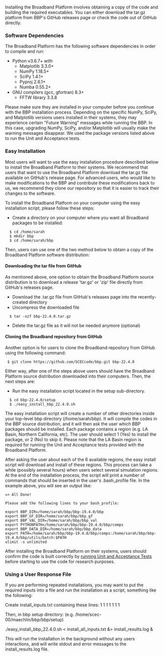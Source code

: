 Installing the Broadband Platform involves obtaining a copy of the code and building the required executables. You can either download the tar.gz platform from BBP's GitHub releases page or check the code out of GitHub directly.

### Software Dependencies

The Broadband Platform has the following software dependencies in order to compile and run:

* Python v3.6.7+ with
  * Matplotlib 3.3.0+
  * NumPy 1.18.5+
  * SciPy 1.4.1+
  * Pyproj 2.6.1+
  * Numba 0.55.2+
* GNU compilers (gcc, gfortran) 8.3+
  * FFTW library 3.3.8

Please make sure they are installed in your computer before you continue with the BBP installation process. Depending on the specific NumPy, SciPy, and Matplotlib versions users installed in their systems, they may experience certain "Future Warning" messages while running the BBP. In this case, upgrading NumPy, SciPy, and/or Matplotlib will usually make the warning messages disappear. We used the package versions listed above to run the Unit and Acceptance tests.

### Easy Installation

Most users will want to use the easy installation procedure described below to install the Broadband Platform to their systems. We recommend that users that want to use the Broadband Platform download the tar.gz file available on GitHub's release page. For advanced users, who would like to make modifications to the BBP and contribute these modifications back to us, we recommend they clone our repository so that it is easier to track their changes to the software.

To install the Broadband Platform on your computer using the easy installation script, please follow these steps:

* Create a directory on your computer where you want all Broadband packages to be installed:

```
  $ cd /home/sarah
  $ mkdir bbp
  $ cd /home/sarah/bbp
```

Then, users can use one of the two method below to obtain a copy of the Broadband Platform software distribution:

#### Downloading the tar file from GitHub

As mentioned above, one option to obtain the Broadband Platform source distribution is to download a release 'tar.gz' or 'zip' file directly from GitHub's releases page.

* Download the .tar.gz file from GitHub's releases page into the recently-created directory
* Uncompress the downloaded file

```
  $ tar -xzf bbp-22.4.0.tar.gz
```

* Delete the tar.gz file as it will not be needed anymore (optional)

#### Cloning the Broadband repository from GitHub

Another option is for users to clone the Broadband repository from GitHub using the following command:

```
 $ git clone https://github.com/SCECcode/bbp.git bbp-22.4.0
```

Either way, after one of the steps above users should have the Broadband Platform source distribution downloaded into their computers. Then, the next steps are:

* Run the easy installation script located in the setup sub-directory.

```
  $ cd bbp-22.4.0/setup
  $ ./easy_install_bbp_22.4.0.sh
```

The easy installation script will create a number of other directories inside your top-level bbp directory (/home/sarah/bbp). It will compile the codes in the BBP source distribution, and it will then ask the user which BBP packages should be installed. Each package contains a region (e.g. LA Basin, Northern California, etc). The user should select 1 (Yes) to install the package, or 2 (No) to skip it. Please note that the LA Basin region is required for running the Unit and Acceptance tests provided with the Broadband Platform.

After asking the user about each of the 6 available regions, the easy install script will download and install of these regions. This process can take a while (possibly several hours) when users select several simulation regions. At the end of the installation process, the script will print a number of commands that should be inserted in the user's .bash_profile file. In the example above, you will see an output like:

```
=> All Done!

Please add the following lines to your bash_profile:

export BBP_DIR=/home/sarah/bbp/bbp-19.4.0/bbp
export BBP_GF_DIR=/home/sarah/bbp/bbp_gf
export BBP_VAL_DIR=/home/sarah/bbp/bbp_val
export PYTHONPATH=/home/sarah/bbp/bbp-19.4.0/bbp/comps
export BBP_DATA_DIR=/home/sarah/bbp/bbp_data
export PATH=/home/sarah/bbp/bbp-19.4.0/bbp/comps:/home/sarah/bbp/bbp-19.4.0/bbp/utils/batch:$PATH
ulimit -s unlimited
```

After installing the Broadband Platform on their systems, users should confirm the code is built correctly by [running Unit and Acceptance Tests](./Running-Tests) before starting to use the code for research purposes.


### Using a User Response File
If you are performing repeated installations, you may want to put the required inputs into a file and run the installation as a script, something like the following:

Create install_inputs.txt containing these lines:
1
1
1
1
1
1
1


Then, in bbp setup directory: (e.g. /home/scec-00/maechlin/bbp/bbp/setup)

./easy_install_bbp_22.4.0.sh < install_all_inputs.txt &> install_results.log &

This will run the installation in the background without any users interactions, and will write stdout and error messages to the install_results.log file.
